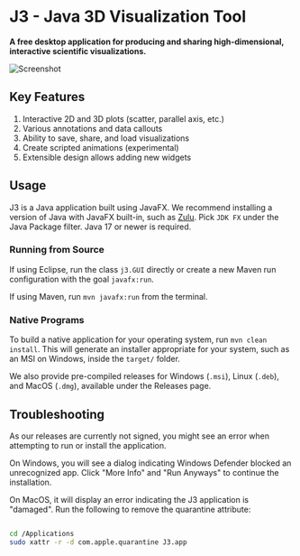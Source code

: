 # J3 - Java 3D Visualization Tool

**A free desktop application for producing and sharing high-dimensional, interactive scientific visualizations.**

![Screenshot](http://i.imgur.com/W2zqCTT.jpg)

## Key Features

1. Interactive 2D and 3D plots (scatter, parallel axis, etc.)
2. Various annotations and data callouts
3. Ability to save, share, and load visualizations
4. Create scripted animations (experimental)
5. Extensible design allows adding new widgets

## Usage

J3 is a Java application built using JavaFX.  We recommend installing a version of Java with JavaFX built-in,
such as [Zulu](https://www.azul.com/downloads).  Pick `JDK FX` under the Java Package filter.  Java 17 or newer
is required.

### Running from Source

If using Eclipse, run the class `j3.GUI` directly or create a new Maven run configuration with
the goal `javafx:run`.

If using Maven, run `mvn javafx:run` from the terminal.

### Native Programs

To build a native application for your operating system, run `mvn clean install`.  This will generate an installer
appropriate for your system, such as an MSI on Windows, inside the `target/` folder.

We also provide pre-compiled releases for Windows (`.msi`), Linux (`.deb`), and MacOS (`.dmg`), available under the Releases page.

## Troubleshooting

As our releases are currently not signed, you might see an error when attempting to run or install the application.

On Windows, you will see a dialog indicating Windows Defender blocked an unrecognized app.  Click "More Info" and "Run Anyways"
to continue the installation.

On MacOS, it will display an error indicating the J3 application is "damaged".  Run the following to remove the quarantine
attribute:

```bash

cd /Applications
sudo xattr -r -d com.apple.quarantine J3.app
```
